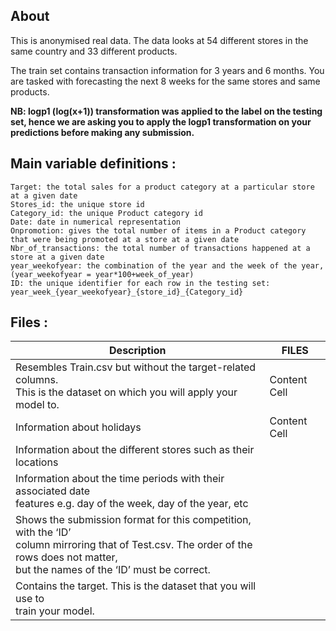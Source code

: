 ## About

This is anonymised real data. The data looks at 54 different stores in the same country and 33 different products.

The train set contains transaction information for 3 years and 6 months. You are tasked with forecasting the next 8 weeks for the same stores and same products.

**NB: logp1 (log(x+1)) transformation was applied to the label on the testing set, hence we are asking you to apply the logp1 transformation on your predictions before making any submission.**

## Main variable definitions :

    Target: the total sales for a product category at a particular store at a given date
    Stores_id: the unique store id
    Category_id: the unique Product category id
    Date: date in numerical representation
    Onpromotion: gives the total number of items in a Product category that were being promoted at a store at a given date
    Nbr_of_transactions: the total number of transactions happened at a store at a given date
    year_weekofyear: the combination of the year and the week of the year, (year_weekofyear = year*100+week_of_year)
    ID: the unique identifier for each row in the testing set: year_week_{year_weekofyear}_{store_id}_{Category_id}

## Files :

| Description  | FILES |
| ------------- | ------------- |
| Resembles Train.csv but without the target-related columns. <br> This is the dataset on which you will apply your model to.  | Content Cell  |
| Information about holidays  | Content Cell  |
| Information about the different stores such as their locations ||
| Information about the time periods with their associated date <br>features e.g. day of the week, day of the year, etc ||
| Shows the submission format for this competition, with the ‘ID’ <br> column mirroring that of Test.csv. The order of the rows does not matter,<br> but the names of the ‘ID’ must be correct. ||
| Contains the target. This is the dataset that you will use to <br>train your model. ||
